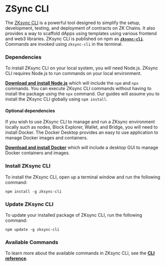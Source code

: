 # ZSync CLI

The [ZKsync CLI](https://github.com/matter-labs/zksync-cli) is a powerful tool designed to simplify the setup, development, testing, and deployment of contracts on ZK Chains. It also provides a way to scaffold dApps using templates using various frontend and web3 libraries. ZKsync CLI is published on npm as [**`zksync-cli`**](https://www.npmjs.com/package/zksync-cli). Commands are invoked using `zksync-cli` in the terminal.

### **Dependencies**

To install ZKsync CLI on your local system, you will need Node.js. ZKsync CLI requires Node.js to run commands on your local environment.

[**Download and install Node.js**](https://nodejs.org/en/download) which will include the `npm` and `npx` commands. You can execute ZKsync CLI commands without having to install the package using the `npx` command. Our guides will assume you to install the ZKsync CLI globally using `npm install`.

#### **Optional dependencies**

If you wish to use ZKsync CLI to manage and run a ZKsync environment locally such as nodes, Block Explorer, Wallet, and Bridge, you will need to install Docker. The Docker Desktop provides an easy to use application to manage Docker images and containers.

[**Download and install Docker**](https://www.docker.com/get-started/) which will include a desktop GUI to manage Docker containers and images.

### **Install ZKsync CLI**

To install the ZKsync CLI, open up a terminal window and run the following command:

`npm install -g zksync-cli`

### **Update ZKsync CLI**

To update your installed package of ZKsync CLI, run the following command:

`npm update -g zksync-cli`

### **Available Commands**

To learn more about the available commands in ZKsync CLI, see the [**CLI reference**](https://docs.zksync.io/build/zksync-cli/reference).
